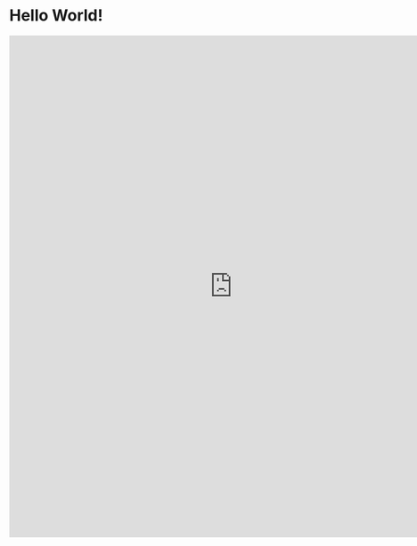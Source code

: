 # Hello World!

<iframe id="NetlogoModel" width="800" height="900" src="https://sandermiller.github.io/CompRobo2020Swarms/boidsFlocking.html" frameborder="0"></iframe>

